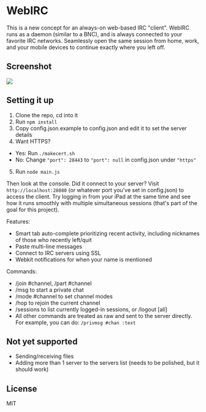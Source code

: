 # WebIRC

This is a new concept for an always-on web-based IRC "client". WebIRC runs as a daemon (similar to a BNC), and is always connected to your favorite IRC networks. Seamlessly open the same session from home, work, and your mobile devices to continue exactly where you left off.

## Screenshot
![](http://img17.imageshack.us/img17/8301/fydc.jpg)

## Setting it up

1. Clone the repo, cd into it
2. Run `npm install`
3. Copy config.json.example to config.json and edit it to set the server details
4. Want HTTPS?
  * Yes: Run `./makecert.sh`
  * No: Change `"port": 28443` to `"port": null` in config.json under `"https"`
5. Run `node main.js`

Then look at the console. Did it connect to your server? Visit `http://localhost:28080` (or whatever port you've set in config.json) to access the client. Try logging in from your iPad at the same time and see how it runs smoothly with multiple simultaneous sessions (that's part of the goal for this project).

Features:

* Smart tab auto-complete prioritizing recent activity, including nicknames of those who recently left/quit
* Paste multi-line messages
* Connect to IRC servers using SSL
* Webkit notifications for when your name is mentioned

Commands:

* /join #channel, /part #channel
* /msg <nick> <text> to start a private chat
* /mode #channel <modes> to set channel modes
* /hop to rejoin the current channel
* /sessions to list currently logged-in sessions, or /logout [all]
* All other commands are treated as raw and sent to the server directly. For example, you can do: `/privmsg #chan :text`

## Not yet supported
* Sending/receiving files
* Adding more than 1 server to the servers list (needs to be polished, but it should work)

## License
MIT
